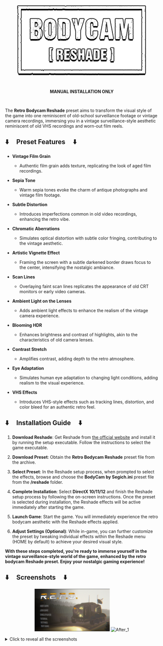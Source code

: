 <br/>
<p align="center">
	<img align="center" src="https://raw.githubusercontent.com/SergeiBabko/bodycam-Reshade/main/logo.png" alt="Logo">
</p>
<br/>
<p align="center">
	<b>MANUAL INSTALLATION ONLY</b>
</p>
<br/>

The **Retro Bodycam Reshade** preset aims to transform the visual style of the game into one reminiscent of old-school surveillance footage or vintage camera recordings, immersing you in a vintage surveillance-style aesthetic reminiscent of old VHS recordings and worn-out film reels.

## ⬇️&nbsp;&nbsp;&nbsp;&nbsp;&nbsp;Preset Features&nbsp;&nbsp;&nbsp;&nbsp;&nbsp;⬇️

- **Vintage Film Grain**
  - Authentic film grain adds texture, replicating the look of aged film recordings.

- **Sepia Tone**
  - Warm sepia tones evoke the charm of antique photographs and vintage film footage.
  
- **Subtle Distortion**
  - Introduces imperfections common in old video recordings, enhancing the retro vibe.
  
- **Chromatic Aberrations**
  - Simulates optical distortion with subtle color fringing, contributing to the vintage aesthetic.
  
- **Artistic Vignette Effect**
  - Framing the screen with a subtle darkened border draws focus to the center, intensifying the nostalgic ambiance.
  
- **Scan Lines**
  - Overlaying faint scan lines replicates the appearance of old CRT monitors or early video cameras.
  
- **Ambient Light on the Lenses**
  - Adds ambient light effects to enhance the realism of the vintage camera experience.
  
- **Blooming HDR**
  - Enhances brightness and contrast of highlights, akin to the characteristics of old camera lenses.
  
- **Contrast Stretch**
  - Amplifies contrast, adding depth to the retro atmosphere.
  
- **Eye Adaptation**
  - Simulates human eye adaptation to changing light conditions, adding realism to the visual experience.
  
- **VHS Effects**
  - Introduces VHS-style effects such as tracking lines, distortion, and color bleed for an authentic retro feel.

## ⬇️&nbsp;&nbsp;&nbsp;&nbsp;&nbsp;Installation Guide&nbsp;&nbsp;&nbsp;&nbsp;&nbsp;⬇️

1. **Download Reshade**: Get Reshade from [the official website](https://Reshade.me/) and install it by running the setup executable. Follow the instructions to select the game executable.

2. **Download Preset**: Obtain the **Retro Bodycam Reshade** preset file from the archive.

3. **Select Preset**: In the Reshade setup process, when prompted to select the effects, browse and choose the **BodyCam by Segich.ini** preset file from the **/reshade** folder.

4. **Complete Installation**: Select **DirectX 10/11/12** and finish the Reshade setup process by following the on-screen instructions. Once the preset is selected during installation, the Reshade effects will be active immediately after starting the game.

5. **Launch Game**: Start the game. You will immediately experience the retro bodycam aesthetic with the Reshade effects applied.

6. **Adjust Settings (Optional)**: While in-game, you can further customize the preset by tweaking individual effects within the Reshade menu (HOME by default) to achieve your desired visual style.

**With these steps completed, you're ready to immerse yourself in the vintage surveillance-style world of the game, enhanced by the retro bodycam Reshade preset. Enjoy your nostalgic gaming experience!**

## ⬇️&nbsp;&nbsp;&nbsp;&nbsp;&nbsp;Screenshots&nbsp;&nbsp;&nbsp;&nbsp;&nbsp;⬇️

<p align="center">
<img src="https://raw.githubusercontent.com/TheKillerMax/Bodycam-Reshade/refs/heads/main/screenshots/REPO1.jpg" alt="Before_1" width="49%"> <img src="https://raw.githubusercontent.com/TheKillerMax/Bodycam-Reshade/blob/main/screenshots/REPO2.jpg" alt="After_1" width="49%">
</p>

<details>
<summary>Click to reveal all the screenshots</summary>

<p align="center">
<img src="https://raw.githubusercontent.com/SergeiBabko/bodycam-Reshade/main/Screenshots/2_1.png" alt="Before_2" width="49%" height="auto"> <img src="https://raw.githubusercontent.com/SergeiBabko/bodycam-Reshade/main/Screenshots/2_2.png" alt="After_2" width="49%" height="auto">
</p>
<p align="center">
<img src="https://raw.githubusercontent.com/SergeiBabko/bodycam-Reshade/main/Screenshots/3_1.png" alt="Before_3" width="49%"> <img src="https://raw.githubusercontent.com/SergeiBabko/bodycam-Reshade/main/Screenshots/3_2.png" alt="After_3" width="49%">
</p>
<p align="center">
<img src="https://raw.githubusercontent.com/SergeiBabko/bodycam-Reshade/main/Screenshots/4_1.png" alt="Before_4" width="49%"> <img src="https://raw.githubusercontent.com/SergeiBabko/bodycam-Reshade/main/Screenshots/4_2.png" alt="After_4" width="49%">
</p>
<p align="center">
<img src="https://raw.githubusercontent.com/SergeiBabko/bodycam-Reshade/main/Screenshots/5_1.png" alt="Before_5" width="49%"> <img src="https://raw.githubusercontent.com/SergeiBabko/bodycam-Reshade/main/Screenshots/5_2.png" alt="After_5" width="49%">
</p>
<p align="center">
<img src="https://raw.githubusercontent.com/SergeiBabko/bodycam-Reshade/main/Screenshots/6_1.png" alt="Before_6" width="49%"> <img src="https://raw.githubusercontent.com/SergeiBabko/bodycam-Reshade/main/Screenshots/6_2.png" alt="After_6" width="49%">
</p>
<p align="center">
<img src="https://raw.githubusercontent.com/SergeiBabko/bodycam-Reshade/main/Screenshots/7_1.png" alt="Before_7" width="49%"> <img src="https://raw.githubusercontent.com/SergeiBabko/bodycam-Reshade/main/Screenshots/7_2.png" alt="After_7" width="49%">
</p>
<p align="center">
<img src="https://raw.githubusercontent.com/SergeiBabko/bodycam-Reshade/main/Screenshots/8_1.png" alt="Before_8" width="49%"> <img src="https://raw.githubusercontent.com/SergeiBabko/bodycam-Reshade/main/Screenshots/8_2.png" alt="After_8" width="49%">
</p>
<p align="center">
<img src="https://raw.githubusercontent.com/SergeiBabko/bodycam-Reshade/main/Screenshots/9_1.png" alt="Before_9" width="49%"> <img src="https://raw.githubusercontent.com/SergeiBabko/bodycam-Reshade/main/Screenshots/9_2.png" alt="After_9" width="49%">
</p>
<p align="center">
<img src="https://raw.githubusercontent.com/SergeiBabko/bodycam-Reshade/main/Screenshots/10_1.png" alt="Before_10" width="49%"> <img src="https://raw.githubusercontent.com/SergeiBabko/bodycam-Reshade/main/Screenshots/10_2.png" alt="After_10" width="49%">
</details>
